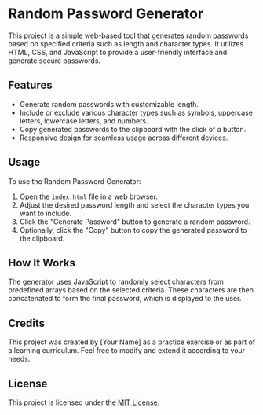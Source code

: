 # Random Password Generator

This project is a simple web-based tool that generates random passwords based on specified criteria such as length and character types. It utilizes HTML, CSS, and JavaScript to provide a user-friendly interface and generate secure passwords.

## Features

- Generate random passwords with customizable length.
- Include or exclude various character types such as symbols, uppercase letters, lowercase letters, and numbers.
- Copy generated passwords to the clipboard with the click of a button.
- Responsive design for seamless usage across different devices.

## Usage

To use the Random Password Generator:

1. Open the `index.html` file in a web browser.
2. Adjust the desired password length and select the character types you want to include.
3. Click the "Generate Password" button to generate a random password.
4. Optionally, click the "Copy" button to copy the generated password to the clipboard.

## How It Works

The generator uses JavaScript to randomly select characters from predefined arrays based on the selected criteria. These characters are then concatenated to form the final password, which is displayed to the user.

## Credits

This project was created by [Your Name] as a practice exercise or as part of a learning curriculum. Feel free to modify and extend it according to your needs.

## License

This project is licensed under the [MIT License](LICENSE).

